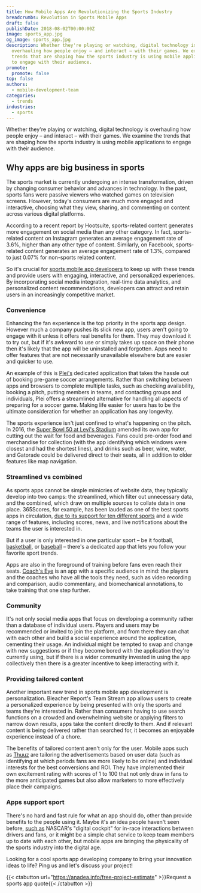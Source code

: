 ```yaml
---
title: How Mobile Apps Are Revolutionizing the Sports Industry
breadcrumbs: Revolution in Sports Mobile Apps
draft: false
publishDate: 2018-08-02T00:00:00Z
image: sports_app.jpg
og_image: sports_app.jpg
description: Whether they're playing or watching, digital technology is
  overhauling how people enjoy – and interact – with their games. We examine the
  trends that are shaping how the sports industry is using mobile applications
  to engage with their audience.
promote:
  promote: false
top: false
authors:
  - mobile-development-team
categories:
  - trends
industries:
  - sports
---
```

Whether they're playing or watching, digital technology is overhauling how people enjoy – and interact – with their games. We examine the trends that are shaping how the sports industry is using mobile applications to engage with their audience.

## Why apps are big business in sports

The sports market is currently undergoing an intense transformation, driven by changing consumer behavior and advances in technology. In the past, sports fans were passive viewers who watched games on television screens. However, today's consumers are much more engaged and interactive, choosing what they view, sharing, and commenting on content across various digital platforms.

According to a recent report by Hootsuite, sports-related content generates more engagement on social media than any other category. In fact, sports-related content on Instagram generates an average engagement rate of 3.6%, higher than any other type of content. Similarly, on Facebook, sports-related content generates an average engagement rate of 1.3%, compared to just 0.07% for non-sports related content.

So it's crucial for <a href="https://anadea.info/solutions/sports-app-development" target="_blank">sports mobile app developers</a> to keep up with these trends and provide users with engaging, interactive, and personalized experiences. By incorporating social media integration, real-time data analytics, and personalized content recommendations, developers can attract and retain users in an increasingly competitive market.

### Convenience

Enhancing the fan experience is the top priority in the sports app design. However much a company pushes its slick new app, users aren't going to engage with it unless it offers real benefits for them. They may download it to try out, but if it's awkward to use or simply takes up space on their phone then it's likely that the app will be uninstalled and forgotten. Apps need to offer features that are not necessarily unavailable elsewhere but are easier and quicker to use.

An example of this is <a href="https://anadea.info/projects/plei" target="_blank">Plei's</a> dedicated application that takes the hassle out of booking pre-game soccer arrangements. Rather than switching between apps and browsers to complete multiple tasks, such as checking availability, booking a pitch, putting members in teams, and contacting groups and individuals, Plei offers a streamlined alternative for handling all aspects of preparing for a soccer game. Making life easier for users has to be the ultimate consideration for whether an application has any longevity.

The sports experience isn't just confined to what's happening on the pitch. In 2016, the <a href="https://www.mobilesportsreport.com/2016/01/confirmed-super-bowl-50-stadium-app-will-support-in-seat-food-and-beverage-delivery/" rel="nofollow" target="_blank">Super Bowl 50 at Levi's Stadium</a> amended its own app for cutting out the wait for food and beverages. Fans could pre-order food and merchandise for collection (with the app identifying which windows were closest and had the shortest lines), and drinks such as beer, wine, water, and Gatorade could be delivered direct to their seats, all in addition to older features like map navigation.

### Streamlined vs combined

As sports apps cannot be simple mimicries of website data, they typically develop into two camps: the streamlined, which filter out unnecessary data, and the combined, which draw on multiple sources to collate data in one place. 365Scores, for example, has been lauded as one of the best sports apps in circulation, <a href="https://blogs.systweak.com/2017/07/10-best-sports-apps-for-android/" rel="nofollow" target="_blank">due to its support for ten different sports</a> and a wide range of features, including scores, news, and live notifications about the teams the user is interested in.

But if a user is only interested in one particular sport – be it football, <a href="https://global.nba.com/nba-apps/index.html" target="_blank">basketball</a>, or <a href="https://www.mlb.com/apps/mlb-app" target="_blank">baseball</a> – there's a dedicated app that lets you follow your favorite sport trends.

Apps are also in the foreground of training before fans even reach their seats. <a href="https://downloads.tomsguide.com/Coach-s-Eye,0301-68957.html" rel="nofollow" target="_blank">Coach's Eye</a> is an app with a specific audience in mind: the players and the coaches who have all the tools they need, such as video recording and comparison, audio commentary, and biomechanical annotations, to take training that one step further.

### Community

It's not only social media apps that focus on developing a community rather than a database of individual users. Players and users may be recommended or invited to join the platform, and from there they can chat with each other and build a social experience around the application, cementing their usage. An individual might be tempted to swap and change with new suggestions or if they become bored with the application they're currently using, but if there is a wider community invested in using the app collectively then there is a greater incentive to keep interacting with it.

### Providing tailored content

Another important new trend in sports mobile app development is personalization. Bleacher Report's Team Stream app allows users to create a personalized experience by being presented with only the sports and teams they're interested in. Rather than consumers having to use search functions on a crowded and overwhelming website or applying filters to narrow down results, apps take the content directly to them. And if relevant content is being delivered rather than searched for, it becomes an enjoyable experience instead of a chore.

The benefits of tailored content aren't only for the user. Mobile apps such as <a href="http://www.thuuz.com/solutions/content-marketing-intelligence/" rel="nofollow" target="_blank">Thuuz</a> are tailoring the advertisements based on user data (such as identifying at which periods fans are more likely to be online) and individual interests for the best conversions and ROI. They have implemented their own excitement rating with scores of 1 to 100 that not only draw in fans to the more anticipated games but also allow marketers to more effectively place their campaigns.

### Apps support sport

There's no hard and fast rule for what an app should do, other than provide benefits to the people using it. Maybe it's an idea people haven't seen before, <a href="https://www.gsb.stanford.edu/insights/five-key-trends-are-driving-business-sports" target="_blank">such as</a> NASCAR's "digital cockpit" for in-race interactions between drivers and fans, or it might be a simple chat service to keep team members up to date with each other, but mobile apps are bringing the physicality of the sports industry into the digital age.

Looking for a cool sports app developing company to bring your innovation ideas to life? Ping us and let's discuss your project!

{{< ctabutton url="https://anadea.info/free-project-estimate" >}}Request a sports app quote{{< /ctabutton >}}
